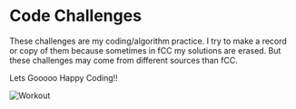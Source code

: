# Code Challenges
These challenges are my coding/algorithm practice. I try to make a record or copy of them because sometimes in fCC my solutions are erased. But these challenges may come from different sources than fCC. 

Lets Gooooo Happy Coding!!

![Workout](https://images.pexels.com/photos/669580/pexels-photo-669580.jpeg?w=1260&h=750&auto=compress&cs=tinysrgb)